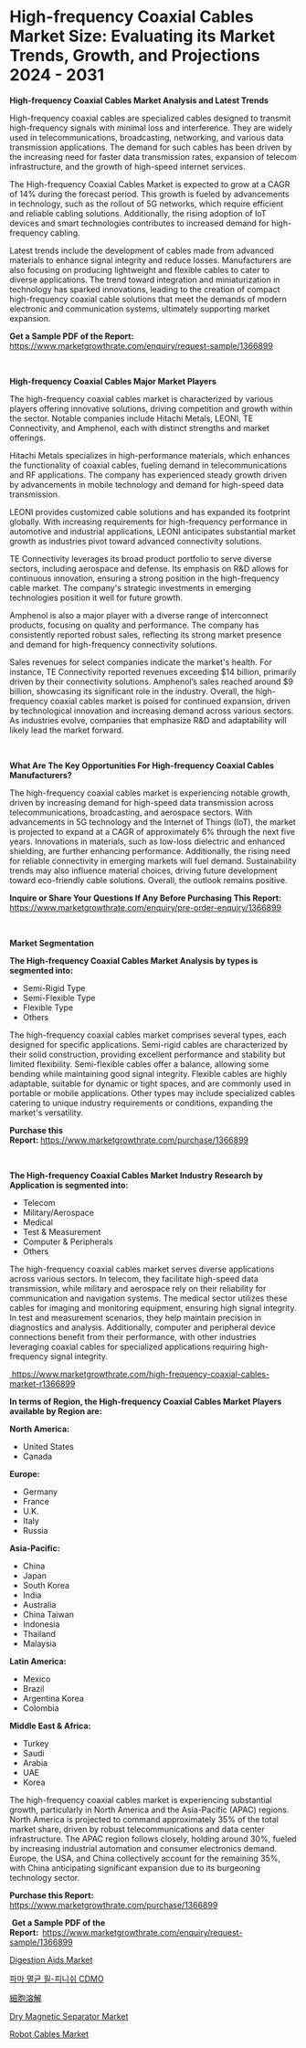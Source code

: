 <p><h1>High-frequency Coaxial Cables Market Size: Evaluating its Market Trends, Growth, and Projections 2024 - 2031</h1></p><p><strong>High-frequency Coaxial Cables Market Analysis and Latest Trends</strong></p>
<p><p>High-frequency coaxial cables are specialized cables designed to transmit high-frequency signals with minimal loss and interference. They are widely used in telecommunications, broadcasting, networking, and various data transmission applications. The demand for such cables has been driven by the increasing need for faster data transmission rates, expansion of telecom infrastructure, and the growth of high-speed internet services. </p><p>The High-frequency Coaxial Cables Market is expected to grow at a CAGR of 14% during the forecast period. This growth is fueled by advancements in technology, such as the rollout of 5G networks, which require efficient and reliable cabling solutions. Additionally, the rising adoption of IoT devices and smart technologies contributes to increased demand for high-frequency cabling.</p><p>Latest trends include the development of cables made from advanced materials to enhance signal integrity and reduce losses. Manufacturers are also focusing on producing lightweight and flexible cables to cater to diverse applications. The trend toward integration and miniaturization in technology has sparked innovations, leading to the creation of compact high-frequency coaxial cable solutions that meet the demands of modern electronic and communication systems, ultimately supporting market expansion.</p></p>
<p><strong>Get a Sample PDF of the Report:&nbsp;</strong> <a href="https://www.marketgrowthrate.com/enquiry/request-sample/1366899">https://www.marketgrowthrate.com/enquiry/request-sample/1366899</a></p>
<p>&nbsp;</p>
<p><strong>High-frequency Coaxial Cables Major Market Players</strong></p>
<p><p>The high-frequency coaxial cables market is characterized by various players offering innovative solutions, driving competition and growth within the sector. Notable companies include Hitachi Metals, LEONI, TE Connectivity, and Amphenol, each with distinct strengths and market offerings.</p><p>Hitachi Metals specializes in high-performance materials, which enhances the functionality of coaxial cables, fueling demand in telecommunications and RF applications. The company has experienced steady growth driven by advancements in mobile technology and demand for high-speed data transmission.</p><p>LEONI provides customized cable solutions and has expanded its footprint globally. With increasing requirements for high-frequency performance in automotive and industrial applications, LEONI anticipates substantial market growth as industries pivot toward advanced connectivity solutions.</p><p>TE Connectivity leverages its broad product portfolio to serve diverse sectors, including aerospace and defense. Its emphasis on R&D allows for continuous innovation, ensuring a strong position in the high-frequency cable market. The company's strategic investments in emerging technologies position it well for future growth.</p><p>Amphenol is also a major player with a diverse range of interconnect products, focusing on quality and performance. The company has consistently reported robust sales, reflecting its strong market presence and demand for high-frequency connectivity solutions.</p><p>Sales revenues for select companies indicate the market's health. For instance, TE Connectivity reported revenues exceeding $14 billion, primarily driven by their connectivity solutions. Amphenol’s sales reached around $9 billion, showcasing its significant role in the industry. Overall, the high-frequency coaxial cables market is poised for continued expansion, driven by technological innovation and increasing demand across various sectors. As industries evolve, companies that emphasize R&D and adaptability will likely lead the market forward.</p></p>
<p>&nbsp;</p>
<p><strong>What Are The Key Opportunities For High-frequency Coaxial Cables Manufacturers?</strong></p>
<p><p>The high-frequency coaxial cables market is experiencing notable growth, driven by increasing demand for high-speed data transmission across telecommunications, broadcasting, and aerospace sectors. With advancements in 5G technology and the Internet of Things (IoT), the market is projected to expand at a CAGR of approximately 6% through the next five years. Innovations in materials, such as low-loss dielectric and enhanced shielding, are further enhancing performance. Additionally, the rising need for reliable connectivity in emerging markets will fuel demand. Sustainability trends may also influence material choices, driving future development toward eco-friendly cable solutions. Overall, the outlook remains positive.</p></p>
<p><strong>Inquire or Share Your Questions If Any Before Purchasing This Report:</strong> <a href="https://www.marketgrowthrate.com/enquiry/pre-order-enquiry/1366899">https://www.marketgrowthrate.com/enquiry/pre-order-enquiry/1366899</a></p>
<p>&nbsp;</p>
<p><strong>Market Segmentation</strong></p>
<p><strong>The High-frequency Coaxial Cables Market Analysis by types is segmented into:</strong></p>
<p><ul><li>Semi-Rigid Type</li><li>Semi-Flexible Type</li><li>Flexible Type</li><li>Others</li></ul></p>
<p><p>The high-frequency coaxial cables market comprises several types, each designed for specific applications. Semi-rigid cables are characterized by their solid construction, providing excellent performance and stability but limited flexibility. Semi-flexible cables offer a balance, allowing some bending while maintaining good signal integrity. Flexible cables are highly adaptable, suitable for dynamic or tight spaces, and are commonly used in portable or mobile applications. Other types may include specialized cables catering to unique industry requirements or conditions, expanding the market's versatility.</p></p>
<p><strong>Purchase this Report:&nbsp;</strong><a href="https://www.marketgrowthrate.com/purchase/1366899">https://www.marketgrowthrate.com/purchase/1366899</a></p>
<p>&nbsp;</p>
<p><strong>The High-frequency Coaxial Cables Market Industry Research by Application is segmented into:</strong></p>
<p><ul><li>Telecom</li><li>Military/Aerospace</li><li>Medical</li><li>Test & Measurement</li><li>Computer & Peripherals</li><li>Others</li></ul></p>
<p><p>The high-frequency coaxial cables market serves diverse applications across various sectors. In telecom, they facilitate high-speed data transmission, while military and aerospace rely on their reliability for communication and navigation systems. The medical sector utilizes these cables for imaging and monitoring equipment, ensuring high signal integrity. In test and measurement scenarios, they help maintain precision in diagnostics and analysis. Additionally, computer and peripheral device connections benefit from their performance, with other industries leveraging coaxial cables for specialized applications requiring high-frequency signal integrity.</p></p>
<p><a href="https://www.marketgrowthrate.com/high-frequency-coaxial-cables-market-r1366899">&nbsp;https://www.marketgrowthrate.com/high-frequency-coaxial-cables-market-r1366899</a></p>
<p><strong>In terms of Region, the High-frequency Coaxial Cables Market Players available by Region are:</strong></p>
<p>
    <p> <strong> North America: </strong>
        <ul>
            <li>United States</li>
            <li>Canada</li>
        </ul>
        </p> 
    <p> <strong> Europe: </strong>
        <ul>
            <li>Germany</li>
            <li>France</li>
            <li>U.K.</li>
            <li>Italy</li>
            <li>Russia</li>
        </ul>
        </p> 
    <p> <strong> Asia-Pacific: </strong>
        <ul>
            <li>China</li>
            <li>Japan</li>
            <li>South Korea</li>
            <li>India</li>
            <li>Australia</li>
            <li>China Taiwan</li>
            <li>Indonesia</li>
            <li>Thailand</li>
            <li>Malaysia</li>
        </ul>
        </p> 
    <p> <strong> Latin America: </strong>
        <ul>
            <li>Mexico</li>
            <li>Brazil</li>
            <li>Argentina Korea</li>
            <li>Colombia</li>
        </ul>
        </p> 
    <p> <strong> Middle East & Africa: </strong>
        <ul>
            <li>Turkey</li>
            <li>Saudi</li>
            <li>Arabia</li>
            <li>UAE</li>
            <li>Korea</li>
        </ul>
    </p>
    </p>
<p><p>The high-frequency coaxial cables market is experiencing substantial growth, particularly in North America and the Asia-Pacific (APAC) regions. North America is projected to command approximately 35% of the total market share, driven by robust telecommunications and data center infrastructure. The APAC region follows closely, holding around 30%, fueled by increasing industrial automation and consumer electronics demand. Europe, the USA, and China collectively account for the remaining 35%, with China anticipating significant expansion due to its burgeoning technology sector.</p></p>
<p><strong>Purchase this Report: </strong><a href="https://www.marketgrowthrate.com/purchase/1366899">https://www.marketgrowthrate.com/purchase/1366899</a></p>
<p>&nbsp;<strong>Get a Sample PDF of the Report:&nbsp;&nbsp;</strong><a href="https://www.marketgrowthrate.com/enquiry/request-sample/1366899">https://www.marketgrowthrate.com/enquiry/request-sample/1366899</a></p>
<p><strong></strong></p>
<p><p><a href="https://www.linkedin.com/pulse/emerging-digestion-aids-market-opportunities-analysis-investors-1a11e?trackingId=gfK0uqu5QOOS9RABg6FmkA%3D%3D">Digestion Aids Market</a></p><p><a href="https://medium.com/@ransomjohns73/%EC%8B%9C%EC%9E%A5-%EC%98%88%EC%B8%A1-%EB%B3%80%ED%99%94-%EA%B8%80%EB%A1%9C%EB%B2%8C-%EC%A0%9C%EC%95%BD-%EB%AC%B4%EA%B7%A0-%EC%B6%A9%EC%A0%84-%EC%99%84%EB%A3%8C-cdmo-%EC%8B%9C%EC%9E%A5-%EC%97%AD%ED%95%99-%EB%B0%8F-%EB%AF%B8%EB%9E%98-%EB%8F%99%ED%96%A5-2024-2031-0054860b0505?postPublishedType=repub">파마 멸균 필-피니쉬 CDMO</a></p><p><a href="https://medium.com/@gordonjast2023/%E3%82%BB%E3%83%AB%E3%83%A9%E3%82%A4%E3%82%B7%E3%82%B9%E5%B8%82%E5%A0%B4%E3%81%AE%E8%A6%8F%E6%A8%A1-%E5%B8%82%E5%A0%B4%E3%82%BB%E3%82%B0%E3%83%A1%E3%83%B3%E3%83%86%E3%83%BC%E3%82%B7%E3%83%A7%E3%83%B3-%E5%B8%82%E5%A0%B4%E5%8B%95%E5%90%91%E3%81%8A%E3%82%88%E3%81%B3%E6%88%90%E9%95%B7%E5%88%86%E6%9E%90%E4%BA%88%E6%B8%AC-2031%E5%B9%B4%E3%81%BE%E3%81%A7-004d6340479c?postPublishedType=repub">細胞溶解</a></p><p><a href="https://www.linkedin.com/pulse/dry-magnetic-separator-market-industry-landscape-growth-trajectories-xisee?trackingId=qfx%2FSXDhRvCMGt9FJl5UTQ%3D%3D">Dry Magnetic Separator Market</a></p><p><a href="https://github.com/mabutironaldo/Market-Research-Report-List-6/blob/main/robot-cables-market.md">Robot Cables Market</a></p></p>